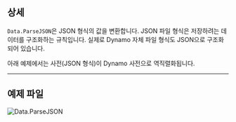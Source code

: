 ## 상세
`Data.ParseJSON`은 JSON 형식의 값을 변환합니다. JSON 파일 형식은 저장하려는 데이터를 구조화하는 규칙입니다. 실제로 Dynamo 자체 파일 형식도 JSON으로 구조화되어 있습니다.

아래 예제에서는 사전(JSON 형식)이 Dynamo 사전으로 역직렬화됩니다.
___
## 예제 파일

![Data.ParseJSON](./DSCore.Data.ParseJSON_img.jpg)
